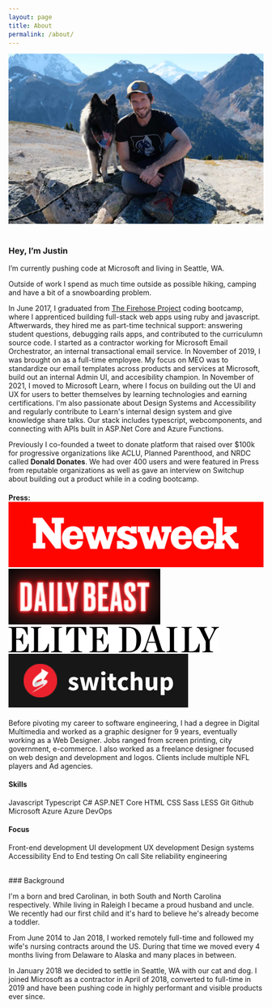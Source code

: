```yaml
---
layout: page
title: About
permalink: /about/
---
```



![Justin and Finn](/../images/about-pic.jpg)
<br />
<br/>

### Hey, I’m Justin

I’m currently pushing code at Microsoft and living in Seattle, WA.

Outside of work I spend as much time outside as possible hiking, camping and have a bit of a snowboarding problem. 

In June 2017, I graduated from [The&nbsp;Firehose&nbsp;Project](http://www.thefirehoseproject.com) coding bootcamp, where I apprenticed building full-stack web apps using ruby and javascript. Aftwerwards, they hired me as part-time technical support: answering student questions, debugging rails apps, and contributed to the curriculumn source code. I started as a contractor working for Microsoft Email Orchestrator, an internal transactional email service. In November of 2019, I was brought on as a full-time employee. My focus on MEO was to standardize our email templates across products and services at Microsoft, build out an internal Admin UI, and accesibility champion. In November of 2021, I moved to Microsoft Learn, where I focus on building out the UI and UX for users to better themselves by learning technologies and earning certifications. I'm also passionate about Design Systems and Accessibility and regularly contribute to Learn's internal design system and give knowledge share talks. Our stack includes typescript, webcomponents, and connecting with APIs built in ASP.Net Core and Azure Functions.

Previously I co-founded a tweet to donate platform that raised over $100k for progressive organizations like ACLU, Planned Parenthood, and NRDC called **Donald Donates**. We had over 400 users and were featured in Press from reputable organizations as well as gave an interview on Switchup about building out a product while in a coding bootcamp.

<h4 class="press">
  <strong>Press:</strong>
  <br>
  <a href="http://bit.ly/DonaldDonates" target="blank">
    <img src="/images/logos/Newsweek_Logo.svg" alt="Newsweek Logo">
  </a>
  <a href="http://www.thedailybeast.com/donald-donates-lets-you-donate-to-causes-trump-hates-every-time-he-tweets" target="blank">
    <img src="/images/logos/dailybeast-logo.png" alt="The Daily Beast Logo">
  </a>
  <a href="http://elitedaily.com/news/politics/hate-trumps-tweets-new-app-turns-weapon/1911594/" target="blank">
    <img src="/images/logos/Elite_Daily_logo.svg" alt="Elite Daily Logo">
  </a>
  <a href="https://www.switchup.org/blog/student-spotlight-justin-munn-on-his-successful-app-donald-donates" target="blank">
    <img src="/images/logos/switchup-logo.png" alt="Switchup Logo">
  </a>
</h4>


Before pivoting my career to software engineering, I had a degree in Digital Multimedia and worked as a graphic designer for 9 years, eventually working as a Web Designer. Jobs ranged from screen printing, city government, e-commerce. I also worked as a freelance designer focused on web design and development and logos. Clients include multiple NFL players and Ad agencies.

#### Skills
<span class="badge">Javascript</span>
<span class="badge">Typescript</span>
<span class="badge">C#</span>
<span class="badge">ASP.NET Core</span>
<span class="badge">HTML</span>
<span class="badge">CSS</span>
<span class="badge">Sass</span>
<span class="badge">LESS</span>
<span class="badge">Git</span>
<span class="badge">Github</span>
<span class="badge">Microsoft Azure</span>
<span class="badge">Azure DevOps</span>

#### Focus
<span class="badge">Front-end development</span>
<span class="badge">UI development</span>
<span class="badge">UX development</span>
<span class="badge">Design systems</span>
<span class="badge">Accessibility</span>
<span class="badge">End to End testing</span>
<span class="badge">On call Site reliability engineering</span>

<br />
### Background

I'm a born and bred Carolinan, in both South and North Carolina respectively. While living in Raleigh I became a proud husband and uncle. We recently had our first child and it's hard to believe he's already become a toddler.

From June 2014 to Jan 2018, I worked remotely full-time and followed my wife's nursing contracts around the US. During that time we moved every 4 months living from Delaware to Alaska and many places in between.

In January 2018 we decided to settle in Seattle, WA with our cat and dog. I joined Microsoft as a contractor in April of 2018, converted to full-time in 2019 and have been pushing code in highly performant and visible products ever since.
